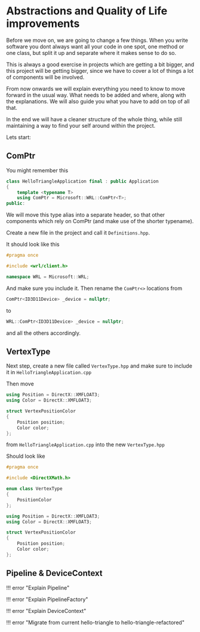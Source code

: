 # Abstractions and Quality of Life improvements

Before we move on, we are going to change a few things. When you write software you dont always want all your code
in one spot, one method or one class, but split it up and separate where it makes sense to do so.

This is always a good exercise in projects which are getting a bit bigger, and this project will be getting
bigger, since we have to cover a lot of things a lot of components will be involved.

From now onwards we will explain everything you need to know to move forward in the usual way.
What needs to be added and where, along with the explanations. We will also guide you what you have to add on top of all that.

In the end we will have a cleaner structure of the whole thing, while still maintaining a way to find your self
around within the project.

Lets start:

## ComPtr

You might remember this

```cpp
class HelloTriangleApplication final : public Application
{
    template <typename T>
    using ComPtr = Microsoft::WRL::ComPtr<T>;
public:
```

We will move this type alias into a separate header, so that other components which rely on ComPtr (and
make use of the shorter typename).

Create a new file in the project and call it `Definitions.hpp`.

It should look like this

```cpp
#pragma once

#include <wrl/client.h>

namespace WRL = Microsoft::WRL;
```

And make sure you include it. Then rename the `ComPtr<>` locations from

```cpp
ComPtr<ID3D11Device> _device = nullptr;
```

to

```cpp
WRL::ComPtr<ID3D11Device> _device = nullptr;
```

and all the others accordingly.

## VertexType

Next step, create a new file called `VertexType.hpp` and make sure to include it in `HelloTriangleApplication.cpp`

Then move

```cpp
using Position = DirectX::XMFLOAT3;
using Color = DirectX::XMFLOAT3;

struct VertexPositionColor
{
    Position position;
    Color color;
};
```

from `HelloTriangleApplication.cpp`
into the new `VertexType.hpp`

Should look like

```cpp
#pragma once

#include <DirectXMath.h>

enum class VertexType
{
    PositionColor
};

using Position = DirectX::XMFLOAT3;
using Color = DirectX::XMFLOAT3;

struct VertexPositionColor
{
    Position position;
    Color color;
};
```

## Pipeline & DeviceContext

!!! error "Explain Pipeline"

!!! error "Explain PipelineFactory"

!!! error "Explain DeviceContext"

!!! error "Migrate from current hello-triangle to hello-triangle-refactored"
